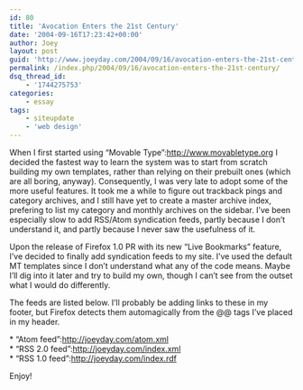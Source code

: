 ```yaml
---
id: 80
title: 'Avocation Enters the 21st Century'
date: '2004-09-16T17:23:42+00:00'
author: Joey
layout: post
guid: 'http://www.joeyday.com/2004/09/16/avocation-enters-the-21st-century'
permalink: /index.php/2004/09/16/avocation-enters-the-21st-century/
dsq_thread_id:
    - '1744275753'
categories:
    - essay
tags:
    - siteupdate
    - 'web design'
---
```


When I first started using “Movable Type”:http://www.movabletype.org I decided the fastest way to learn the system was to start from scratch building my own templates, rather than relying on their prebuilt ones (which are all boring, anyway). Consequently, I was very late to adopt some of the more useful features. It took me a while to figure out trackback pings and category archives, and I still have yet to create a master archive index, prefering to list my category and monthly archives on the sidebar. I’ve been especially slow to add RSS/Atom syndication feeds, partly because I don’t understand it, and partly because I never saw the usefulness of it.

Upon the release of Firefox 1.0 PR with its new “Live Bookmarks” feature, I’ve decided to finally add syndication feeds to my site. I’ve used the default MT templates since I don’t understand what any of the code means. Maybe I’ll dig into it later and try to build my own, though I can’t see from the outset what I would do differently.

The feeds are listed below. I’ll probably be adding links to these in my footer, but Firefox detects them automagically from the @<link></link>@ tags I’ve placed in my header.

\* “Atom feed”:http://joeyday.com/atom.xml  
\* “RSS 2.0 feed”:http://joeyday.com/index.xml  
\* “RSS 1.0 feed”:http://joeyday.com/index.rdf

Enjoy!